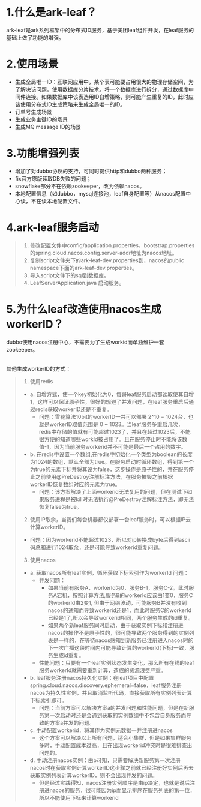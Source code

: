 # 1.什么是ark-leaf？
ark-leaf是ark系列框架中的分布式ID服务，基于美团leaf组件开发，在leaf服务的基础上做了功能的增强。
# 2.使用场景
- 生成全局唯一ID：互联网应用中，某个表可能要占用很大的物理存储空间，为了解决该问题，使用数据库分片技术。将一个数据库进行拆分，通过数据库中间件连接。如果数据库中该表选用ID自增策略，则可能产生重复的ID，此时应该使用分布式ID生成策略来生成全局唯一的ID。
- 订单号生成场景
- 生成业务主键ID的场景
- 生成MQ message ID的场景
# 3.功能增强列表
- 增加了对dubbo协议的支持，可同时提供http和dubbo两种服务；
- fix官方原版读取DB失败的问题；
- snowflake部分不在依赖zookeeper，改为依赖nacos。
- 本地配置信息（如dubbo，mysql连接池，leaf自身配置等）从nacos配置中心读，不在读本地配置文件。
# 4.ark-leaf服务启动
> 1. 修改配置文件中config/application.properties，bootstrap.properties的spring.cloud.nacos.config.server-addr地址为nacos地址。
> 2. 复制script文件夹下的ark-leaf-dev.properties到，nacos的public namespace下面的ark-leaf-dev.properties。
> 3. 导入script文件下的sql到数据库。
> 4. LeafServerApplication.java 启动服务。
# 5.为什么leaf改造使用nacos生成workerID？
dubbo使用nacos注册中心，不需要为了生成workid而单独维护一套zookeeper。 

<br/>其他生成workerID的方式：
> 1. 使用redis
>   - a. 自增方式，使一个key初始化为0，每哥leaf服务启动都读取使其自增1，这样可以保证原子性，很好的规避了并发问题，在leaf服务重启后通过redis获取workerID还是不重复。
>     - 问题：雪花算法10bit的workerID一共可以部署 2^10 = 1024台，也就是workerID取值范围是 0 ~ 1023。当leaf服务多重启几次，redis中存储的值就有可能超过1023了，并且在超过1023后，不能很方便的知道哪些workId被占用了。且在服务停止时不能将该数值-1，因为当前服务workerid并不可能是最后一个占用的数字。
>   - b. 在redis中设置一个数组,在redis中初始化一个类型为boolean的长度为1024的数组，默认全部为true。在服务启动时循环数组，得到第一个为true的元素下标并将其设为false，这步操作是原子性的，并在服务停止之前使用@PreDestroy注解标注方法，在服务摧毁之前根据 workerID恢复数组对应的元素为true。
>     - 问题：该方案解决了上面workerid无法复用的问题，但在测试下如果服务进程是被kill时无法执行@PreDestroy注解标注方法，即无法恢复false为true。
> 2. 使用IP取余，当我们每台机器都仅部署一台leaf服务时，可以根据IP去计算workerID。
>   - 问题：因为workerid不能超过1023，所以对ip转换成byte后得到ascii码总和进行1024取余，还是可能导致workerid重复问题。
> 3. 使用nacos
>   - a. 获取nacos所有leaf实例，循环获取下标索引作为workerId
>     问题：
>      - 并发问题：
>        - 如果当前有服务A，workerId为0，服务B-1，服务C-2。此时服务A宕机，按照计算方法,服务B的workerId应该由1变0，服务C的workerId由2变1, 但由于网络波动，可能服务B并没有收到nacos的通知而导致workerid还是1，而此时服务C的workerId已经是1了,所以会导致workerid相同，两个服务生成的id重复。
>        - 如果两个新leaf服务同时启动，由于获取实例下标和注册进nacos的操作不是原子性的，很可能导致两个服务得到的实例列表是一样的，在等待nacos感知到新服务已注册进入nacos时的下一次广播这段时间内可能导致计算的workerId(下标)一致，服务生成id重复。
>      - 性能问题：只要有一个leaf实例状态发生变化，那么所有在线的leaf服务workerId就需要重新计算，造成的资源浪费严重。
>   - b. leaf服务注册nacos持久化实例：在leaf项目中配置spring.cloud.nacos.discovery.ephemeral=false，leaf服务注册nacos为持久性实例，并且取消监听代码，直接获取所有实例列表计算下标索引即可。
>      - 问题：当前方案可以解决方案a的并发问题和性能问题，但是在新服务第一次启动时还是会遇到获取的实例数组中不包含自身服务而导致的方案a并发的问题。
>   - c. 手动配置workerid，将其作为实例元数据一并注册进nacos
>      - 这个方案可以解决以上所有问题，适合小集群，但是如果集群服务多时，手动配置成本过高，且在出现workerid冲突时是很难排查出问题的。
>   - d. 手动注册nacos实例：由b可知，只需要解决新服务第一次注册nacos时在获取实例计算workerID这步骤之前就已经注册好实例后再去获取实例列表计算workerID，则不会出现并发的问题。
>      - 但是经过实践得知，nacos注册实例顺序是由ip决定，也就是说后注册进nacos的服务，很可能因为ip而显示排序在服务列表的第一位，所以不能使用下标来计算workerid


